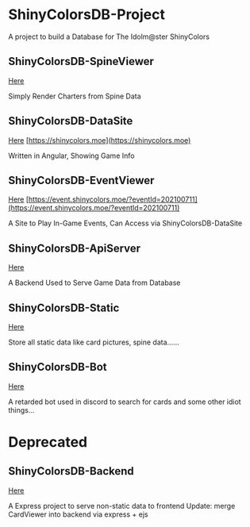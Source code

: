 # ShinyColorsDB-Project
A project to build a Database for The Idolm@ster ShinyColors

## ShinyColorsDB-SpineViewer
[Here](https://github.com/ShinyColorsDB/ShinyColorsDB-SpineViewer)

Simply Render Charters from Spine Data

## ShinyColorsDB-DataSite
[Here](https://github.com/ShinyColorsDB/ShinyColorsDB-DataSite)
[https://shinycolors.moe](https://shinycolors.moe)

Written in Angular, Showing Game Info

## ShinyColorsDB-EventViewer
[Here](https://github.com/ShinyColorsDB/ShinyColorsDb-EventViewer)
[https://event.shinycolors.moe/?eventId=202100711](https://event.shinycolors.moe/?eventId=202100711)

A Site to Play In-Game Events, Can Access via ShinyColorsDB-DataSite

## ShinyColorsDB-ApiServer
[Here](https://github.com/ShinyColorsDB/ShinyColorsDB-ApiServer)

A Backend Used to Serve Game Data from Database

## ShinyColorsDB-Static
[Here](https://github.com/ShinyColorsDB/ShinyColorsDB-Static)

Store all static data like card pictures, spine data......

## ShinyColorsDB-Bot
[Here](https://github.com/ShinyColorsDB/ShinyColorsDB-Bot)

A retarded bot used in discord to search for cards and some other idiot things...


# Deprecated

## ShinyColorsDB-Backend
[Here](https://github.com/ShinyColorsDB/ShinyColorsDB-BackEnd)

A Express project to serve non-static data to frontend
Update: merge CardViewer into backend via express + ejs
